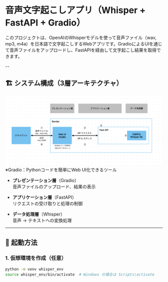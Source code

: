 # 音声文字起こしアプリ（Whisper + FastAPI + Gradio）

このプロジェクトは、OpenAIのWhisperモデルを使って音声ファイル（wav, mp3, m4a）を日本語で文字起こしするWebアプリです。GradioによるUIを通じて音声ファイルをアップロードし、FastAPIを経由して文字起こし結果を取得できます。

--

## 🏗 システム構成（3層アーキテクチャ）

![構成図](images/system_architecture_v2.png)  
※Gradio：Pythonコードを簡単にWeb UI化できるツール

- **プレゼンテーション層**（Gradio）  
  音声ファイルのアップロード、結果の表示

- **アプリケーション層**（FastAPI）  
  リクエストの受け取りと処理の制御

- **データ処理層**（Whisper）  
  音声 → テキストへの変換処理

---

## 🚀 起動方法

### 1. 仮想環境を作成（任意）

```bash
python -m venv whisper_env
source whisper_env/bin/activate  # Windows の場合は Scripts\activate
